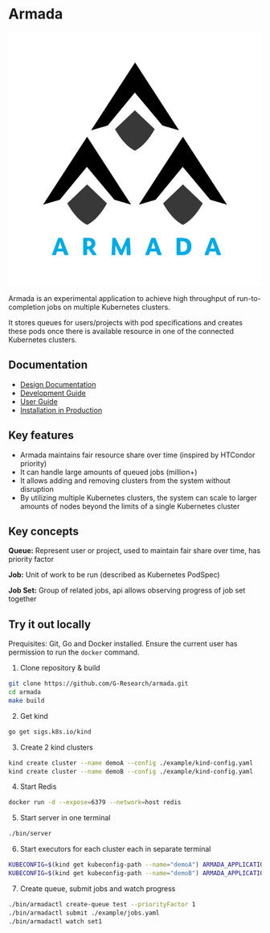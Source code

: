 # Armada

![Armada](./logo.svg)

Armada is an experimental application to achieve high throughput of run-to-completion jobs on multiple Kubernetes clusters.

It stores queues for users/projects with pod specifications and creates these pods once there is available resource in one of the connected Kubernetes clusters.

## Documentation

- [Design Documentation](./docs/design.md)
- [Development Guide](./docs/developer.md)
- [User Guide](./docs/user.md)
- [Installation in Production](./docs/production-install.md)

## Key features
- Armada maintains fair resource share over time (inspired by HTCondor priority)
- It can handle large amounts of queued jobs (million+)
- It allows adding and removing clusters from the system without disruption
- By utilizing multiple Kubernetes clusters, the system can scale to larger amounts of nodes beyond the limits of a single Kubernetes cluster

## Key concepts

**Queue:** Represent user or project, used to maintain fair share over time, has priority factor

**Job:** Unit of work to be run (described as Kubernetes PodSpec)

**Job Set:** Group of related jobs, api allows observing progress of job set together


## Try it out locally

Prequisites: Git, Go and Docker installed. Ensure the current user has permission to run the `docker` command.

1. Clone repository & build
```bash
git clone https://github.com/G-Research/armada.git
cd armada
make build
```

2. Get kind
```bash
go get sigs.k8s.io/kind
```
 
3. Create 2 kind clusters
```bash
kind create cluster --name demoA --config ./example/kind-config.yaml
kind create cluster --name demoB --config ./example/kind-config.yaml 
```

4. Start Redis
```bash
docker run -d --expose=6379 --network=host redis
```

5. Start server in one terminal
```bash
./bin/server
```

6. Start executors for each cluster each in separate terminal
```bash
KUBECONFIG=$(kind get kubeconfig-path --name="demoA") ARMADA_APPLICATION_CLUSTERID=demoA ARMADA_METRICSPORT=9001 ./bin/executor
KUBECONFIG=$(kind get kubeconfig-path --name="demoB") ARMADA_APPLICATION_CLUSTERID=demoB ARMADA_METRICSPORT=9002 ./bin/executor
```
7. Create queue, submit jobs and watch progress
```bash
./bin/armadactl create-queue test --priorityFactor 1
./bin/armadactl submit ./example/jobs.yaml
./bin/armadactl watch set1
```
